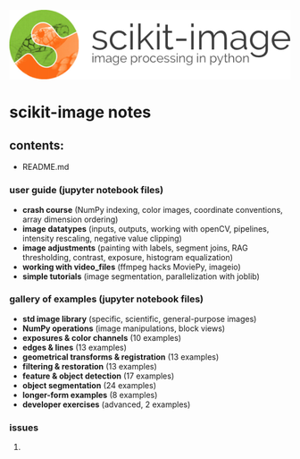![logo](scikit-image-logo.png)

# scikit-image notes

## contents:
- README.md

### user guide (jupyter notebook files)
- __crash course__ (NumPy indexing, color images, coordinate conventions, array dimension ordering)
- __image datatypes__ (inputs, outputs, working with openCV, pipelines, intensity rescaling, negative value clipping)
- __image adjustments__ (painting with labels, segment joins, RAG thresholding, contrast, exposure, histogram equalization)
- __working with video_files__ (ffmpeg hacks MoviePy, imageio)
- __simple tutorials__ (image segmentation, parallelization with joblib)
    
### gallery of examples (jupyter notebook files)
- __std image library__ (specific, scientific, general-purpose images)
- __NumPy operations__ (image manipulations, block views)
- __exposures & color channels__ (10 examples)
- __edges & lines__ (13 examples)
- __geometrical transforms & registration__ (13 examples)
- __filtering & restoration__ (13 examples)
- __feature & object detection__ (17 examples)
- __object segmentation__ (24 examples)
- __longer-form examples__ (8 examples)
- __developer exercises__ (advanced, 2 examples)

### issues
1) 